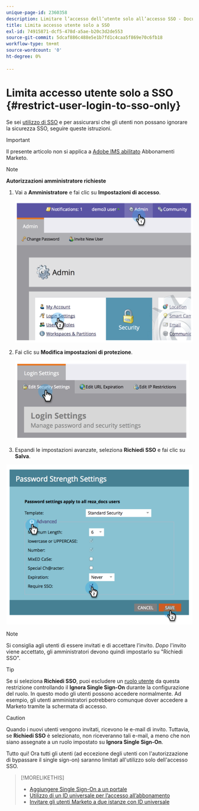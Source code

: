 ```yaml
---
unique-page-id: 2360358
description: Limitare l’accesso dell’utente solo all’accesso SSO - Documenti Marketo - Documentazione del prodotto
title: Limita accesso utente solo a SSO
exl-id: 74915871-dcf5-478d-a5ae-b20c3d2de553
source-git-commit: 5dcaf886c488e5e1b7fd1c4caa5f869e70c6fb18
workflow-type: tm+mt
source-wordcount: '0'
ht-degree: 0%

---
```


# Limita accesso utente solo a SSO {#restrict-user-login-to-sso-only}

Se sei [utilizzo di SSO](/help/marketo/product-docs/administration/additional-integrations/add-single-sign-on-to-a-portal.md) e per assicurarsi che gli utenti non possano ignorare la sicurezza SSO, seguire queste istruzioni.

>[!IMPORTANT]
>
>Il presente articolo non si applica a [Adobe IMS abilitato](/help/marketo/product-docs/administration/marketo-with-adobe-identity/adobe-identity-management-overview.md) Abbonamenti Marketo.

>[!NOTE]
>
>**Autorizzazioni amministratore richieste**

1. Vai a **Amministratore** e fai clic su **Impostazioni di accesso**.

   ![](assets/image2014-9-24-14-3a44-3a40.png)

1. Fai clic su **Modifica impostazioni di protezione**.

   ![](assets/image2014-9-24-14-3a44-3a53.png)

1. Espandi le impostazioni avanzate, seleziona **Richiedi SSO** e fai clic su **Salva**.

![](assets/image2014-9-24-14-3a45-3a6.png)

>[!NOTE]
>
>Si consiglia agli utenti di essere invitati e di accettare l’invito. _Dopo_ l&#39;invito viene accettato, gli amministratori devono quindi impostarlo su &quot;Richiedi SSO&quot;.

>[!TIP]
>
>Se si seleziona **Richiedi SSO**, puoi escludere un [ruolo utente](/help/marketo/product-docs/administration/users-and-roles/create-delete-edit-and-change-a-user-role.md) da questa restrizione controllando il **Ignora Single Sign-On** durante la configurazione del ruolo. In questo modo gli utenti possono accedere normalmente. Ad esempio, gli utenti amministratori potrebbero comunque dover accedere a Marketo tramite la schermata di accesso.

>[!CAUTION]
>
>Quando i nuovi utenti vengono invitati, ricevono le e-mail di invito. Tuttavia, se **Richiedi SSO** è selezionato, non riceveranno tali e-mail, a meno che non siano assegnate a un ruolo impostato su **Ignora Single Sign-On**.

Tutto qui! Ora tutti gli utenti (ad eccezione degli utenti con l&#39;autorizzazione di bypassare il single sign-on) saranno limitati all&#39;utilizzo solo dell&#39;accesso SSO.

>[!MORELIKETHIS]
>
>* [Aggiungere Single Sign-On a un portale](/help/marketo/product-docs/administration/additional-integrations/add-single-sign-on-to-a-portal.md)
>* [Utilizzo di un ID universale per l’accesso all’abbonamento](/help/marketo/product-docs/administration/settings/using-a-universal-id-for-subscription-login.md)
>* [Invitare gli utenti Marketo a due istanze con ID universale](https://nation.marketo.com/t5/Knowledgebase/Inviting-Marketo-Users-to-Two-Instances-with-Universal-ID-UID/ta-p/251122)

